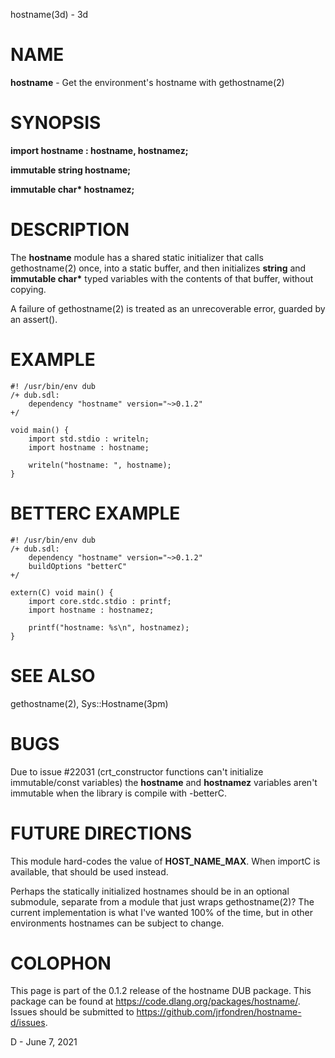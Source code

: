hostname(3d) - 3d

# NAME

**hostname** - Get the environment's hostname with
gethostname(2)

# SYNOPSIS

**import hostname : hostname, hostnamez;**

**immutable string hostname;**

**immutable char\* hostnamez;**

# DESCRIPTION

The **hostname** module has a shared static initializer that calls
gethostname(2)
once, into a static buffer, and then initializes **string** and **immutable char\*&zwnj;** typed variables
with the contents of that buffer, without copying.

A failure of
gethostname(2)
is treated as an unrecoverable error, guarded by an assert().

# EXAMPLE

	#! /usr/bin/env dub
	/+ dub.sdl:
	    dependency "hostname" version="~>0.1.2"
	+/
	
	void main() {
	    import std.stdio : writeln;
	    import hostname : hostname;
	
	    writeln("hostname: ", hostname);
	}

# BETTERC EXAMPLE

	#! /usr/bin/env dub
	/+ dub.sdl:
	    dependency "hostname" version="~>0.1.2"
	    buildOptions "betterC"
	+/
	
	extern(C) void main() {
	    import core.stdc.stdio : printf;
	    import hostname : hostnamez;
	
	    printf("hostname: %s\n", hostnamez);
	}

# SEE ALSO

gethostname(2),
Sys::Hostname(3pm)

# BUGS

Due to issue #22031 (crt\_constructor functions can't initialize immutable/const variables) the **hostname**
and **hostnamez** variables aren't immutable when the library is compile with -betterC.

# FUTURE DIRECTIONS

This module hard-codes the value of **HOST\_NAME\_MAX**. When importC is available, that should be used instead.

Perhaps the statically initialized hostnames should be in an optional
submodule, separate from a module that just wraps
gethostname(2)?
The current implementation is what I've wanted 100% of the time, but in other environments hostnames can be subject to change.

# COLOPHON

This page is part of the 0.1.2 release of the hostname DUB package.
This package can be found at https://code.dlang.org/packages/hostname/.
Issues should be submitted to https://github.com/jrfondren/hostname-d/issues.

D - June 7, 2021
